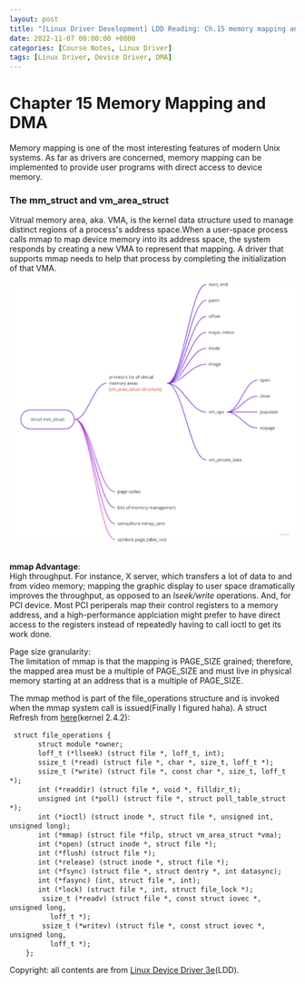 ```yaml
---
layout: post
title: "[Linux Driver Development] LDD Reading: Ch.15 memory mapping and DMA"
date: 2022-11-07 00:00:00 +0800
categories: [Course Notes, Linux Driver]
tags: [Linux Driver, Device Driver, DMA]
---
```


# Chapter 15 Memory Mapping and DMA
Memory mapping is one of the most interesting features of modern Unix systems. As far as drivers are concerned, memory mapping can be implemented to provide user programs with direct access to device memory.

### The mm_struct and vm_area_struct
Vitrual memory area, aka. VMA, is the kernel data structure used to manage distinct regions of a process's address space.When a user-space process calls mmap to map device memory into its address space, the system responds by creating a new VMA to represent that mapping. A driver that supports mmap needs to help that process by completing the initialization of that VMA.

<img src="/assets/img/mm_and_vm_area_struct.jpg" width="800" alt="xor_in_and_or"/> <br /><br />


**mmap Advantage**: <br>
High throughput. For instance, X server, which transfers a lot of data to and from video memory; mapping the graphic display to user space dramatically improves the throughput, as opposed to an _lseek/write_ operations. And, for PCI device. Most PCI periperals map their control registers to a memory address, and a high-performance applciation might prefer to have direct access to the registers instead of repeatedly having to call ioctl to get its work done.

Page size granularity: <br>
The limitation of mmap is that the mapping is PAGE_SIZE grained; therefore, the mapped area must be a multiple of PAGE_SIZE and must live in physical memory starting at an address that is a multiple of PAGE_SIZE.


The mmap method is part of the file_operations structure and is invoked when the mmap system call is issued(Finally I figured haha). A struct Refresh from [here](https://tldp.org/LDP/lkmpg/2.4/html/c577.htm#:~:text=The%20file_operations%20structure%20is%20defined,to%20handle%20a%20requested%20operation.)(kernel 2.4.2):
```
 struct file_operations {
       struct module *owner;
       loff_t (*llseek) (struct file *, loff_t, int);
       ssize_t (*read) (struct file *, char *, size_t, loff_t *);
       ssize_t (*write) (struct file *, const char *, size_t, loff_t *);
       int (*readdir) (struct file *, void *, filldir_t);
       unsigned int (*poll) (struct file *, struct poll_table_struct *);
       int (*ioctl) (struct inode *, struct file *, unsigned int, unsigned long);
       int (*mmap) (struct file *filp, struct vm_area_struct *vma);
       int (*open) (struct inode *, struct file *);
       int (*flush) (struct file *);
       int (*release) (struct inode *, struct file *);
       int (*fsync) (struct file *, struct dentry *, int datasync);
       int (*fasync) (int, struct file *, int);
       int (*lock) (struct file *, int, struct file_lock *);
    	ssize_t (*readv) (struct file *, const struct iovec *, unsigned long,
          loff_t *);
    	ssize_t (*writev) (struct file *, const struct iovec *, unsigned long,
          loff_t *);
    };
```


Copyright: all contents are from [Linux Device Driver 3e](https://www.iitg.ac.in/asahu/cs421/books/LDD3e.pdf)(LDD).

